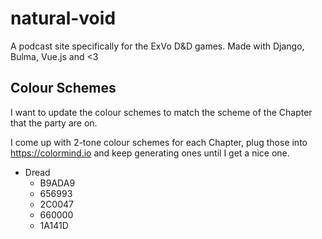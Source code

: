 # natural-void
A podcast site specifically for the ExVo D&amp;D games. Made with Django, Bulma, Vue.js and &lt;3

## Colour Schemes
I want to update the colour schemes to match the scheme of the Chapter that the party are on.

I come up with 2-tone colour schemes for each Chapter, plug those into https://colormind.io and keep generating ones until I get a nice one.

- Dread
  - B9ADA9
  - 656993
  - 2C0047
  - 660000
  - 1A141D
